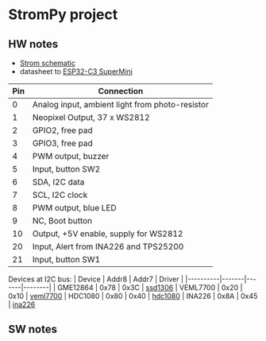 # StromPy project

## HW notes
- [Strom schematic](doc/strom_sch.pdf)
- datasheet to [ESP32-C3 SuperMini](doc/ESP32-C3_SuperMini.pdf)

| Pin | Connection |
|-----|------------|
|  0  | Analog input, ambient light from photo-resistor |
|  1  | Neopixel Output, 37 x WS2812 |
|  2  | GPIO2, free pad |
|  3  | GPIO3, free pad |
|  4  | PWM output, buzzer |
|  5  | Input, button SW2 |
|  6  | SDA, I2C data |
|  7  | SCL, I2C clock |
|  8  | PWM output, blue LED |
|  9  | NC, Boot button |
|  10 | Output, +5V enable, supply for WS2812 |
|  20 | Input, Alert from INA226 and TPS25200 |
|  21 | Input, button SW1 |


Devices at I2C bus:
| Device   | Addr8 | Addr7 | Driver |
|----------|-------|-------|--------|
| GME12864 |  0x78 |  0x3C | [ssd1306](src/ssd1306.md)
| VEML7700 |  0x20 |  0x10 | [veml7700](src/veml7700.md)
| HDC1080  |  0x80 |  0x40 | [hdc1080](src/hdc1080.md)
| INA226   |  0x8A |  0x45 | [ina226](src/ina226.md)

## SW notes

